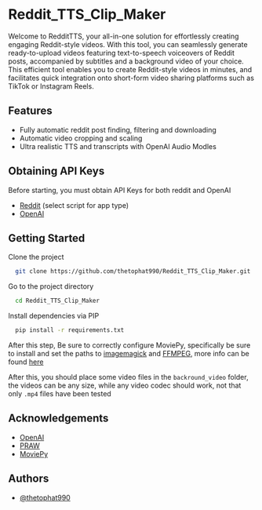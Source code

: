 
# Reddit_TTS_Clip_Maker

Welcome to RedditTTS, your all-in-one solution for effortlessly creating engaging Reddit-style videos. With this tool, you can seamlessly generate ready-to-upload videos featuring text-to-speech voiceovers of Reddit posts, accompanied by subtitles and a background video of your choice. This efficient tool enables you to create Reddit-style videos in minutes, and facilitates quick integration onto short-form video sharing platforms such as TikTok or Instagram Reels. 
## Features

- Fully automatic reddit post finding, filtering and downloading
- Automatic video cropping and scaling
- Ultra realistic TTS and transcripts with OpenAI Audio Modles


## Obtaining API Keys

Before starting, you must obtain API Keys for both reddit and OpenAI

- [Reddit](https://www.reddit.com/wiki/api/) (select script for app type)
- [OpenAI](https://www.howtogeek.com/885918/how-to-get-an-openai-api-key/)

## Getting Started

Clone the project

```bash
  git clone https://github.com/thetophat990/Reddit_TTS_Clip_Maker.git
```

Go to the project directory

```bash
  cd Reddit_TTS_Clip_Maker
```

Install dependencies via PIP

```bash
  pip install -r requirements.txt
``` 

After this step, Be sure to correctly configure MoviePy, specifically be sure to install and set the paths to [imagemagick](https://www.imagemagick.org/script/index.php) and [FFMPEG](https://ffmpeg.org/), more info can be found [here](https://moviepy.readthedocs.io/en/latest/install.html)

After this, you should place some video files in the `backround_video` folder, the videos can be any size, while any video codec should work, not that only `.mp4` files have been tested

## Acknowledgements

 - [OpenAI](https://openai.com/)
 - [PRAW](https://pypi.org/project/praw/)
 - [MoviePy](https://pypi.org/project/moviepy/)


## Authors

- [@thetophat990](https://github.com/thetophat990)

